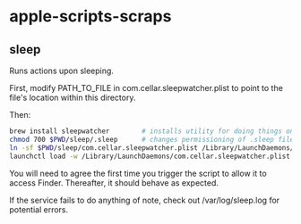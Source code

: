 # apple-scripts-scraps

## sleep
Runs actions upon sleeping.

First, modify PATH_TO_FILE in com.cellar.sleepwatcher.plist to point to the file's location within this directory.

Then:

```bash
brew install sleepwatcher        # installs utility for doing things on sleep (among others)
chmod 700 $PWD/sleep/.sleep      # changes permissioning of .sleep file so it is executable
ln -sf $PWD/sleep/com.cellar.sleepwatcher.plist /Library/LaunchDaemons/com.cellar.sleepwatcher.plist  # symlink plist
launchctl load -w /Library/LaunchDaemons/com.cellar.sleepwatcher.plist  # starts up service
```

You will need to agree the first time you trigger the script to allow it to access Finder.  Thereafter, it should behave as expected.

If the service fails to do anything of note, check out /var/log/sleep.log for potential errors.
